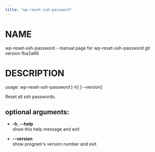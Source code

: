 ```yaml
---
title: "wp-reset-ssh-password"
---
```



# NAME

wp-reset-ssh-password - manual page for wp-reset-ssh-password git
version fba2a66

# DESCRIPTION

usage: wp-reset-ssh-password \[-h\] \[--version\]

Reset all ssh passwords.

## optional arguments:

  - **-h**, **--help**  
    show this help message and exit

  - **--version**  
    show program's version number and exit
